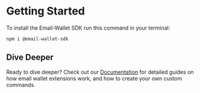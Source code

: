 # Getting Started

To install the Email-Wallet SDK run this command in your terminal:

```
npm i @email-wallet-sdk
```
## Dive Deeper
Ready to dive deeper? Check out our [Documentation](https://github.com/zkemail/email-wallet-sdk) for detailed guides on how email wallet extensions work, and how to create your own custom commands.


